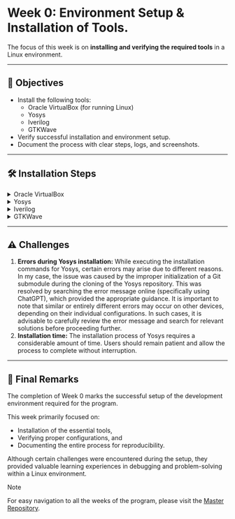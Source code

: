 # Week 0: Environment Setup & Installation of Tools.
 
The focus of this week is on **installing and verifying the required tools** in a Linux environment.

---

## 📑 Objectives
- Install the following tools:
    * Oracle VirtualBox (for running Linux)
    * Yosys
    * Iverilog
    * GTKWave
- Verify successful installation and environment setup.
- Document the process with clear steps, logs, and screenshots.

---

## 🛠️ Installation Steps
<details>
  <summary>Oracle VirtualBox</summary>
 
We need to install the Oracle VirtualBox for running the Linux environment in Windows or MAC OS.

🔗 [Download VirtualBox from here.](https://www.virtualbox.org/wiki/Downloads)

We also need to download the Ubuntu ISO file for installation in Oracle VirtualBox.

🔗 [Download Ubuntu from here.](https://ubuntu.com/download/desktop)

  Then setup the following system in VirtualBox:
  - Ubuntu 20.04+
  - 6GB RAM, 50 GB HDD
  - 4vCPU
</details>

<details>
 <summary>Yosys</summary>
 Run the following commands in the terminal:
 
 ```
sudo apt-get update 
git clone https://github.com/YosysHQ/yosys.git 
cd yosys 
sudo apt install make (If make is not installed please install it)  
sudo apt-get install build-essential clang bison flex libreadline-dev gawk tcl-dev libffi-dev git graphviz xdot pkg-config python3 libboost-system-dev libboost-python-dev libboost-filesystem-dev zlib1g-dev
make config-gcc 
make  
sudo make install
 ```
 To verify successful installation, run:

```
yosys --version
```
Output after installation looks like this:

<img src="Images/Yosys_Installation.png" alt="Alt Text" width="600"/>
</details>

<details>
 <summary>Iverilog</summary>
 Run the following commands in the terminal:
 
 ```
sudo apt-get update 
sudo apt-get install iverilog 
 ```
 To verify successful installation, run:

```
iverilog -v
```
Output after installation looks like this:

<img src="Images/Iverilog_Installation.png" alt="Alt Text" width="600"/>
</details>

<details>
 <summary>GTKWave</summary>
 Run the following commands in the terminal:
 
 ```
sudo apt-get update 
sudo apt install gtkwave 
 ```
 To verify successful installation, run:

```
gtkwave -v
```
Output after installation looks like this:

<img src="Images/GTKWave_Installation.png" alt="Alt Text" width="600"/>
</details>


---


## ⚠️ Challenges

1. **Errors during Yosys installation:** While executing the installation commands for Yosys, certain errors may arise due to different reasons.
In my case, the issue was caused by the improper initialization of a Git submodule during the cloning of the Yosys repository.
This was resolved by searching the error message online (specifically using ChatGPT), which provided the appropriate guidance.
It is important to note that similar or entirely different errors may occur on other devices, depending on their individual configurations. In such cases, it is advisable to carefully review the error message and search for relevant solutions before proceeding further.
2. **Installation time:** The installation process of Yosys requires a considerable amount of time. Users should remain patient and allow the process to complete without interruption.


---


## 🏁 Final Remarks

The completion of Week 0 marks the successful setup of the development environment required for the program.

This week primarily focused on:

- Installation of the essential tools,
- Verifying proper configurations, and
- Documenting the entire process for reproducibility.

Although certain challenges were encountered during the setup, they provided valuable learning experiences in debugging and problem-solving within a Linux environment.

>[!NOTE]
> For easy navigation to all the weeks of the program, please visit the [Master Repository](https://github.com/BitopanBaishya/VSD-Tapeout-Program-2025.git).
